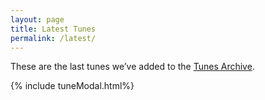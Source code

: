 ```yaml
---
layout: page
title: Latest Tunes
permalink: /latest/
---
```

These are the last <span id="tunesCount"></span> tunes we’ve added to the <a href="/tunes_archive/">Tunes Archive</a>.

<script>
window.store = {
    {% assign sortedtunes = site.tunes | sort: 'date' | reverse %}
    {% assign tune_count = 0 %}
    {% assign tuneID = 200 %}
    {% for tune in sortedtunes %}
        {% if tune.tags contains 'cm' %}
            {% continue %}
        {% endif %}
        {% assign tune_count = tune_count | plus: 1 %}
        {% assign tuneID = tuneID | plus: 1 %}
        "{{ tuneID }}": {
            "title": "{{ tune.title | xml_escape }}",
            "tuneID": "{{ tuneID }}",
            "key": "{{ tune.key | xml_escape }}",
            "rhythm": "{{ tune.rhythm | xml_escape }}",
            "url": "{{ tune.url | xml_escape }}",
            "mp3": "{{ site.mp3_host | append: tune.mp3_file | xml_escape }}",
            "mp3_source": "{{ tune.mp3_source | strip_html | xml_escape }}",
            "repeats": "{{ tune.repeats }}",
            "parts": "{{ tune.parts }}",
            "abc": {{ tune.abc | jsonify }}
        }{% if tune_count < site.latest_tunes_max %},{% else %}{% break %}{% endif %}
    {% endfor %}
};
</script>

{% include tuneModal.html%}

<!-- START of Tunes Grid -->
<div class="gridParent">
  <div class="gridChild" id="tunesGrid"></div>
</div>

<script src="{{ site.js_host }}/js/buildGrid.js"></script>
<!-- END of Tunes Grid -->

<script>
document.addEventListener("DOMContentLoaded", function (event) {
    pageAudioPlayer.innerHTML = audioPlayer.createAudioPlayer();

    buildGrid.displayGrid("tunesarchive", "", window.store);
});
</script>
